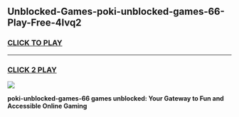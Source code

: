 
## Unblocked-Games-poki-unblocked-games-66-Play-Free-4lvq2
<h3>
<a href="https://premium76.site?title=poki-unblocked-games-66&ref=24M">CLICK TO PLAY</a></h3>
<hr>

<h3>
<a href="https://premium76.site?title=poki-unblocked-games-66&ref=24M">CLICK 2 PLAY</a>
  
</h3>

<a href="https://premium76.site?title=poki-unblocked-games-66&ref=24M"><img src="https://clearcache.store/games.png"></a>


**poki-unblocked-games-66 games unblocked: Your Gateway to Fun and Accessible Online Gaming**
